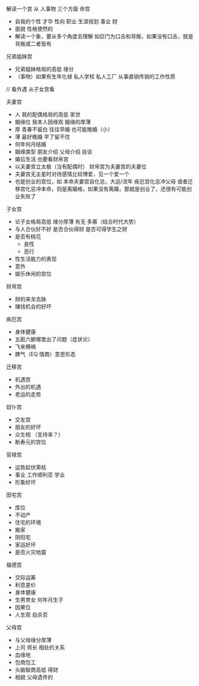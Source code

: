 解读一个宫 从 人事物 三个方面
命宫

- 自我的个性 才华 性向 职业 生涯规划 事业 财
- 面貌 性格使然的
- 解读一个象，要从多个角度去理解 如巨门为口舌和背叛，如果没有口舌，就是背叛或二者皆有

兄弟姐妹宫

- 兄弟姐妹格局的高低 缘分
- （事物）如果有生年化禄 私人学校 私人工厂 从事直销传销的工作性质

// 看外遇 从子女宫看

夫妻宫

- 人 我的配偶格局的高低 家世
- 姻缘位 我本人因缘观 姻缘的厚薄
- 厚 青春不留白 往往早婚 也可能晚婚（小）
- 薄 最好晚婚 早了留不住
- 何年何月结婚
- 姻缘类型 朋友介绍 父母介绍 自谈
- 婚后生活 也要看财帛宫
- 以夫妻宫立太极（当有配偶时） 财帛宫为夫妻宫的夫妻位
- 夫妻宫无主星时对待感情比较博爱，见一个爱一个
- 也是创业的宫位，如 本命夫妻宫自化忌，大运/流年 疾厄宫化忌冲父母 或者迁移宫化忌冲本命，则是离婚格，如果没有离婚，那就是创业了，还很有可能创业失败了

子女宫

- 论子女格局高低 缘分厚薄 有无 多寡（结合时代大势）
- 与人合伙好不好 是否合伙得财 是否可得学生之财
- 是否有桃花
  - 良性
  - 恶行
- 性生活能力的表现
- 意外
- 娱乐休闲的宫位

财帛宫

- 财的来龙去脉
- 赚钱机会的好坏

疾厄宫

- 身体健康
- 五脏六腑哪里出了问题（症状论）
- 飞来横祸
- 脾气（EQ 情商）意思形态

迁移宫

- 机遇宫
- 外出的机遇
- 老运的走势

奴仆宫

- 交友宫
- 朋友的好坏
- 众生相 （支持率？）
- 断寿元的宫位

官禄宫

- 运势起伏荣枯
- 事业 工作顺利否 学业
- 形象好坏

田宅宫

- 库位
- 不动产
- 住宅的环境
- 搬家
- 阴阳宅
- 家运好坏
- 是否火灾地震

福德宫

- 交际运筹
- 利息差价
- 身体健康
- 生男育女 何年月生子
- 因果位
- 人生观 自杀否

父母宫

- 与父母缘分厚薄
- 上司 师长 相处的关系
- 血缘地
- 包商包工
- 头脑智商高低 得财
- 相貌 父母遗传的
